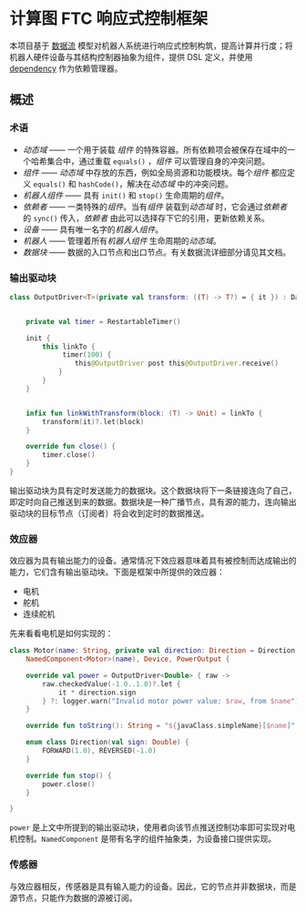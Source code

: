# 计算图 FTC 响应式控制框架

本项目基于 [数据流](https://github.com/MechDancer/dataflow-jvm) 模型对机器人系统进行响应式控制构筑，提高计算并行度；将机器人硬件设备与其结构控制器抽象为组件，提供 DSL 定义，并使用 [dependency](https://github.com/MechDancer/dependency) 作为依赖管理器。

## 概述

### 术语

* *动态域* —— 一个用于装载 *组件* 的特殊容器。所有依赖项会被保存在域中的一个哈希集合中，通过重载 `equals()` ，*组件* 可以管理自身的冲突问题。
* *组件* —— *动态域* 中存放的东西，例如全局资源和功能模块。每个*组件* 都应定义 `equals()` 和 `hashCode()`，解决在*动态域* 中的冲突问题。
* *机器人组件* —— 具有 `init()` 和 `stop()` 生命周期的*组件*。
* *依赖者*  —— 一类特殊的*组件*。当有*组件* 装载到*动态域* 时，它会通过*依赖者* 的 `sync()` 传入，*依赖者* 由此可以选择存下它的引用，更新依赖关系。
* *设备*  —— 具有唯一名字的*机器人组件*。
* *机器人* —— 管理着所有*机器人组件* 生命周期的*动态域*。
* *数据块* —— 数据的入口节点和出口节点。有关数据流详细部分请见其文档。

### 输出驱动块

```kotlin
class OutputDriver<T>(private val transform: ((T) -> T?) = { it }) : DataBlock<T> by broadcast(), Closeable {


    private val timer = RestartableTimer()

    init {
        this linkTo {
             timer(100) {
            	this@OutputDriver post this@OutputDriver.receive()
        	}
        }
    }


    infix fun linkWithTransform(block: (T) -> Unit) = linkTo {
        transform(it)?.let(block)
    }

    override fun close() {
        timer.close()
    }
}
```

输出驱动块为具有定时发送能力的数据块。这个数据块将下一条链接连向了自己，即定时向自己推送到来的数据。数据块是一种广播节点，具有源的能力，连向输出驱动块的目标节点（订阅者）将会收到定时的数据推送。

### 效应器

效应器为具有输出能力的设备。通常情况下效应器意味着具有被控制而达成输出的能力，它们含有输出驱动块。下面是框架中所提供的效应器：

* 电机
* 舵机
* 连续舵机

先来看看电机是如何实现的：

```kotlin
class Motor(name: String, private val direction: Direction = Direction.FORWARD) :
    NamedComponent<Motor>(name), Device, PowerOutput {

    override val power = OutputDriver<Double> { raw ->
        raw.checkedValue(-1.0..1.0)?.let {
            it * direction.sign
        } ?: logger.warn("Invalid motor power value: $raw, from $name").run { null }
    }

    override fun toString(): String = "${javaClass.simpleName}[$name]"

    enum class Direction(val sign: Double) {
        FORWARD(1.0), REVERSED(-1.0)
    }

    override fun stop() {
        power.close()
    }

}
```

`power` 是上文中所提到的输出驱动块，使用者向该节点推送控制功率即可实现对电机控制。`NamedComponent` 是带有名字的组件抽象类，为设备接口提供实现。

### 传感器

与效应器相反，传感器是具有输入能力的设备。因此，它的节点并非数据块，而是源节点，只能作为数据的源被订阅。
